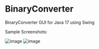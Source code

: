 # BinaryConverter
BinaryConverter GUI for Java 17 using Swing

Sample Screenshots:

![image](https://github.com/user-attachments/assets/62372ad0-568d-49fd-9771-03762469cb15)
![image](https://github.com/user-attachments/assets/48329785-adf0-4c82-8310-23c7a188af03)

